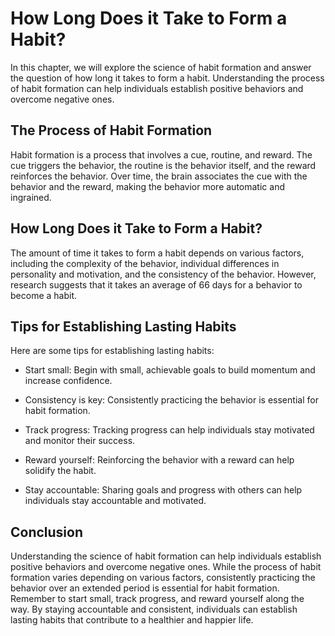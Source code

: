 How Long Does it Take to Form a Habit?
===============================================================================================

In this chapter, we will explore the science of habit formation and answer the question of how long it takes to form a habit. Understanding the process of habit formation can help individuals establish positive behaviors and overcome negative ones.

The Process of Habit Formation
------------------------------

Habit formation is a process that involves a cue, routine, and reward. The cue triggers the behavior, the routine is the behavior itself, and the reward reinforces the behavior. Over time, the brain associates the cue with the behavior and the reward, making the behavior more automatic and ingrained.

How Long Does it Take to Form a Habit?
--------------------------------------

The amount of time it takes to form a habit depends on various factors, including the complexity of the behavior, individual differences in personality and motivation, and the consistency of the behavior. However, research suggests that it takes an average of 66 days for a behavior to become a habit.

Tips for Establishing Lasting Habits
------------------------------------

Here are some tips for establishing lasting habits:

* Start small: Begin with small, achievable goals to build momentum and increase confidence.

* Consistency is key: Consistently practicing the behavior is essential for habit formation.

* Track progress: Tracking progress can help individuals stay motivated and monitor their success.

* Reward yourself: Reinforcing the behavior with a reward can help solidify the habit.

* Stay accountable: Sharing goals and progress with others can help individuals stay accountable and motivated.

Conclusion
----------

Understanding the science of habit formation can help individuals establish positive behaviors and overcome negative ones. While the process of habit formation varies depending on various factors, consistently practicing the behavior over an extended period is essential for habit formation. Remember to start small, track progress, and reward yourself along the way. By staying accountable and consistent, individuals can establish lasting habits that contribute to a healthier and happier life.
